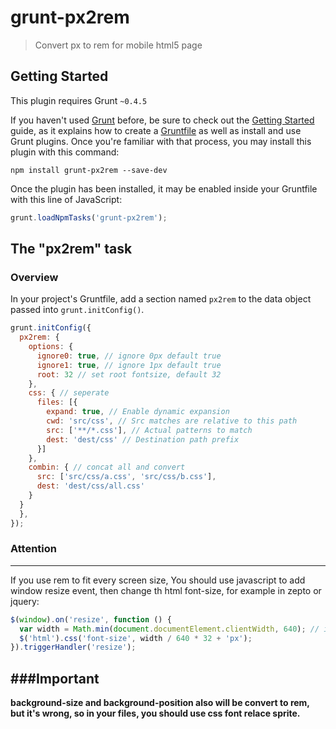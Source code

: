 # grunt-px2rem

> Convert px to rem for mobile html5 page

## Getting Started
This plugin requires Grunt `~0.4.5`

If you haven't used [Grunt](http://gruntjs.com/) before, be sure to check out the [Getting Started](http://gruntjs.com/getting-started) guide, as it explains how to create a [Gruntfile](http://gruntjs.com/sample-gruntfile) as well as install and use Grunt plugins. Once you're familiar with that process, you may install this plugin with this command:

```shell
npm install grunt-px2rem --save-dev
```

Once the plugin has been installed, it may be enabled inside your Gruntfile with this line of JavaScript:

```js
grunt.loadNpmTasks('grunt-px2rem');
```

## The "px2rem" task

### Overview
In your project's Gruntfile, add a section named `px2rem` to the data object passed into `grunt.initConfig()`.

```js
grunt.initConfig({
  px2rem: {
    options: {
      ignore0: true, // ignore 0px default true
      ignore1: true, // ignore 1px default true
      root: 32 // set root fontsize, default 32
    },
    css: { // seperate
      files: [{
        expand: true, // Enable dynamic expansion
        cwd: 'src/css', // Src matches are relative to this path
        src: ['**/*.css'], // Actual patterns to match
        dest: 'dest/css' // Destination path prefix
      }]
    },
    combin: { // concat all and convert
      src: ['src/css/a.css', 'src/css/b.css'],
      dest: 'dest/css/all.css'
    }
  }
  },
});
```

### Attention
---
If you use rem to fit every screen size, You should use javascript to add window resize event, then change th html font-size, for example in zepto or jquery:

```javascript
$(window).on('resize', function () {
  var width = Math.min(document.documentElement.clientWidth, 640); // in my page, I limit it to 640
  $('html').css('font-size', width / 640 * 32 + 'px');
}).triggerHandler('resize');
```

###Important
---
**background-size and background-position also will be convert to rem, but it's wrong, so in your files, you should use css font relace sprite.**
